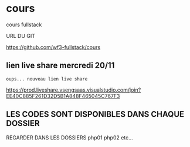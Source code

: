 # cours


cours fullstack

URL DU GIT

https://github.com/wf3-fullstack/cours


## lien live share mercredi 20/11

    oups... nouveau lien live share

https://prod.liveshare.vsengsaas.visualstudio.com/join?EE40C885F261D32D5B1A848F465045C767F3


## LES CODES SONT DISPONIBLES DANS CHAQUE DOSSIER 

  REGARDER DANS LES DOSSIERS 
  php01
  php02
  etc...

  



























